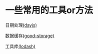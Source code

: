# 一些常用的工具or方法


日期处理[(dayjs)](https://www.npmjs.com/package/dayjs)

数据缓存[(good-storage)](https://www.npmjs.com/package/good-storage)

工具库[(lodash)](https://www.lodashjs.com/)



